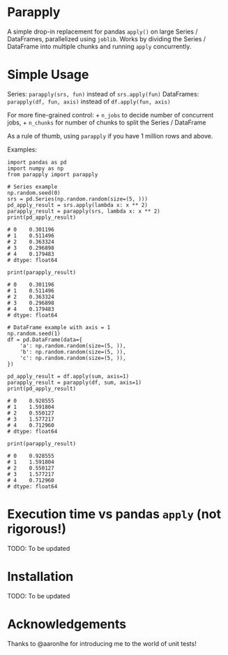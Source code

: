 # Parapply

A simple drop-in replacement for pandas `apply()` on large Series / DataFrames, parallelized using `joblib`. Works by dividing the Series / DataFrame into multiple chunks and running `apply` concurrently. 

# Simple Usage

Series: `parapply(srs, fun)` instead of `srs.apply(fun)`
DataFrames: `parapply(df, fun, axis)` instead of `df.apply(fun, axis)`

For more fine-grained control:
    + `n_jobs` to decide number of concurrent jobs, 
    + `n_chunks` for number of chunks to split the Series / DataFrame

As a rule of thumb, using `parapply` if you have 1 million rows and above.

Examples:

```
import pandas as pd
import numpy as np
from parapply import parapply

# Series example
np.random.seed(0)
srs = pd.Series(np.random.random(size=(5, )))
pd_apply_result = srs.apply(lambda x: x ** 2)
parapply_result = parapply(srs, lambda x: x ** 2)
print(pd_apply_result)

# 0    0.301196
# 1    0.511496
# 2    0.363324
# 3    0.296898
# 4    0.179483
# dtype: float64

print(parapply_result)

# 0    0.301196
# 1    0.511496
# 2    0.363324
# 3    0.296898
# 4    0.179483
# dtype: float64

# DataFrame example with axis = 1
np.random.seed(1)
df = pd.DataFrame(data={
    'a': np.random.random(size=(5, )),
    'b': np.random.random(size=(5, )),
    'c': np.random.random(size=(5, )),
})

pd_apply_result = df.apply(sum, axis=1)
parapply_result = parapply(df, sum, axis=1)
print(pd_apply_result)

# 0    0.928555
# 1    1.591804
# 2    0.550127
# 3    1.577217
# 4    0.712960
# dtype: float64

print(parapply_result)

# 0    0.928555
# 1    1.591804
# 2    0.550127
# 3    1.577217
# 4    0.712960
# dtype: float64
```

# Execution time vs pandas `apply` (not rigorous!)

TODO: To be updated

# Installation

TODO: To be updated

# Acknowledgements

Thanks to @aaronlhe for introducing me to the world of unit tests!